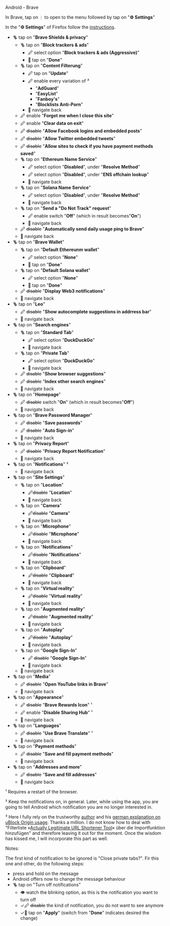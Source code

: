 Android - Brave

In Brave, tap on `⋮` to open to the menu followed by  tap on "**⚙ Settings**"

In the "**⚙ Settings**" of Firefox follow the [instructions](https://github.com/dietriclX/Notes/tree/main/Instructions).

- 🪜 tap on "**Brave Shields & privacy**"
	- 🪜 tap on "**Block trackers & ads**"
		- 🖉 select option "**Block trackers & ads (Aggressive)**"
		- 🛝 tap on "**Done**"
	- 🪜 tap on "**Content Filterung**"
		- 🖉 tap on "**Update**"
		- 🖉 enable every variation of ³
			- "**AdGuard**" 
			- "**EasyList**" 
			- "**Fanboy's**"
			- "**Blocklists Anti-Porn**"
		- 🛝 navigate back
	- 🖉 enable "**Forget me when I close this site**"
	- 🖉 enable "**Clear data on exit**"
	- 🖉 ~~disable~~ "**Allow Facebook logins and embedded posts**"
	- 🖉 ~~disable~~ "**Allow Twitter embedded tweets**"
	- 🖉 ~~disable~~ "**Allow sites to check if you have payment methods saved**"
	- 🪜 tap on "**Ethereum Name Service**"
		- 🖉 select option "**Disabled**", under "**Resolve Method**"
		- 🖉 select option "**Disabled**", under "**ENS offchain lookup**"
		- 🛝 navigate back
	- 🪜 tap on "**Solana Name Service**"
		- 🖉 select option "**Disabled**", under "**Resolve Method**"
		- 🛝 navigate back
	- 🪜 tap on "**Send a "Do Not Track" request**"
		- 🖉 enable switch "**Off**" (which in result becomes"**On**")
		- 🛝 navigate back
	- 🖉 ~~disable~~ "**Automatically send daily usage ping to Brave**"
	- 🛝 navigate back
- 🪜 tap on "**Brave Wallet**"
	- 🪜 tap on "**Default Ethereunm wallet**"
		- 🖉 select option "**None**"
		- 🛝 tap on "**Done**"
	- 🪜 tap on "**Default Solana wallet**"
		- 🖉 select option "**None**"
		- 🛝 tap on "**Done**"
	- 🖉 ~~disable~~ "**Display Web3 notifications**"
	- 🛝 navigate back
- 🪜 tap on "**Leo**"
	- 🖉 ~~disable~~ "**Show autocomplete suggestions in addrress bar**"
	- 🛝 navigate back
- 🪜 tap on "**Search engines**"
	- 🪜 tap on "**Standard Tab**"
		- 🖉 select option "**DuckDuckGo**"
		- 🛝 navigate back
	- 🪜 tap on "**Private Tab**"
		- 🖉 select option "**DuckDuckGo**"
		- 🛝 navigate back
	- 🖉 ~~disable~~ "**Show browser suggestions**"
	- 🖉 ~~disable~~ "**Index other search engines**"
	- 🛝 navigate back
- 🪜 tap on "**Homepage**"
	- 🖉 ~~disable~~ switch "**On**" (which in result becomes"**Off**")
	- 🛝 navigate back
- 🪜 tap on "**Brave Password Manager**"
	- 🖉 ~~disable~~ "**Save passwords**"
	- 🖉 ~~disable~~ "**Auto Sign-in**"
	- 🛝 navigate back
- 🪜 tap on "**Privacy Report**"
	- 🖉 ~~disable~~ "**Privacy Report Notification**"
	- 🛝 navigate back
- 🪜 tap on "**Notifications**" ²
	- 🛝 navigate back
- 🪜 tap on "**Site Settings**"
	- 🪜 tap on "**Location**"
		- 🖉~~disable~~ "**Location**"
		- 🛝 navigate back
	- 🪜 tap on "**Camera**"
		- 🖉~~disable~~ "**Camera**"
		- 🛝 navigate back
	- 🪜 tap on "**Microphone**"
		- 🖉~~disable~~ "**Microphone**"
		- 🛝 navigate back
	- 🪜 tap on "**Notifications**"
		- 🖉~~disable~~ "**Notifications**"
		- 🛝 navigate back
	- 🪜 tap on "**Clipboard**"
		- 🖉~~disable~~ "**Clipboard**"
		- 🛝 navigate back
	- 🪜 tap on "**Virtual reality**"
		- 🖉~~disable~~ "**Virtual reality**"
		- 🛝 navigate back
	- 🪜 tap on "**Augmented reality**"
		- 🖉~~disable~~ "**Augmented reality**"
		- 🛝 navigate back
	- 🪜 tap on "**Autoplay**"
		- 🖉~~disable~~ "**Autoplay**"
		- 🛝 navigate back
	- 🪜 tap on "**Google Sign-In**"
		- 🖉 ~~disable~~ "**Google Sign-In**"
		- 🛝 navigate back
	- 🛝 navigate back
- 🪜 tap on "**Media**"
	- 🖉 ~~disable~~ "**Open YouTube links in Brave**"
	- 🛝 navigate back
- 🪜 tap on "**Appearance**"
	- 🖉 ~~disable~~ "**Brave Rewards Icon**" ¹
	- 🖉 enable "**Disable Sharing Hub**" ¹
	- 🛝 navigate back
- 🪜 tap on "**Languages**"
	- 🖉 ~~disable~~ "**Use Brave Translate**" ¹
	- 🛝 navigate back
- 🪜 tap on "**Payment methods**"
	- 🖉 ~~disable~~ "**Save and fill payment methods**"
	- 🛝 navigate back
- 🪜 tap on "**Addresses and more**"
	- 🖉 ~~disable~~ "**Save and fill addresses**"
	- 🛝 navigate back


¹ Requires a restart of the browser.

² Keep the notifications on, in general. Later, while using the app, you are going to tell Android which notification you are no longer interested in.

³ Here I fully rely on the trustworthy [author](https://www.kuketz-blog.de) and his [german explanation on  uBlock Origin usage](https://www.kuketz-blog.de/ublock-origin-schutz-gegen-tracker-und-werbung/). Thanks a million.
I do not know how to deal with "Filterliste »[Actually Legitimate URL Shortener Tool](https://raw.githubusercontent.com/DandelionSprout/adfilt/master/LegitimateURLShortener.txt)« über die Importfunktion hinzufügen" and therefore leaving it out for the moment. Once the wisdom has kissed me, I will incorporate this part as well.


Notes: 

The first kind of notification to be ignored is "Close private tabs?". Fir this one and other, do the following steps:
- press and hold on the message
- Android offers now to change the message behaviour
- 🪜 tap on "Turn off notifications"
	- 👁 watch the blinking option, as this is the notification you want to turn off
	- ✓🖉 ~~disable~~ the kind of notification, you do not want to see anymore
	- ✓🛝 tap on "**Apply**" (switch from "**Done**" indicates desired the change)